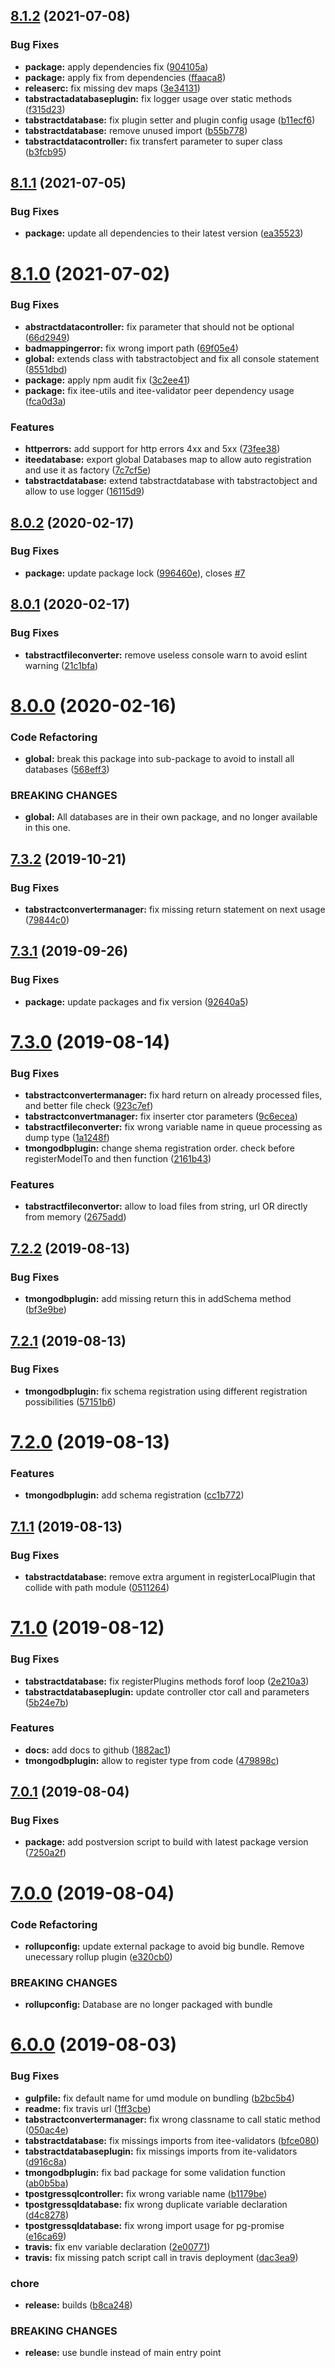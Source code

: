 ## [8.1.2](https://github.com/Itee/itee-database/compare/v8.1.1...v8.1.2) (2021-07-08)


### Bug Fixes

* **package:** apply dependencies fix ([904105a](https://github.com/Itee/itee-database/commit/904105acdfba91455ce6e2aef2c0a8ce6366ad91))
* **package:** apply fix from dependencies ([ffaaca8](https://github.com/Itee/itee-database/commit/ffaaca8c1abdc73e39c32b683b0d6e4c69e1952a))
* **releaserc:** fix missing dev maps ([3e34131](https://github.com/Itee/itee-database/commit/3e341315a747c1a447431f9b8469ecdb15816d67))
* **tabstractadatabaseplugin:** fix logger usage over static methods ([f315d23](https://github.com/Itee/itee-database/commit/f315d23777a3d773241a60fe9fa53e2340031f9c))
* **tabstractdatabase:** fix plugin setter and plugin config usage ([b11ecf6](https://github.com/Itee/itee-database/commit/b11ecf6465085a05fe110fd06542650c21780a0a))
* **tabstractdatabase:** remove unused import ([b55b778](https://github.com/Itee/itee-database/commit/b55b778f1ac20b112b5a7372dd0b1612e36f8536))
* **tabstractdatacontroller:** fix transfert parameter to super class ([b3fcb95](https://github.com/Itee/itee-database/commit/b3fcb9585f13056c1da7aca9461247badded5434))

## [8.1.1](https://github.com/Itee/itee-database/compare/v8.1.0...v8.1.1) (2021-07-05)


### Bug Fixes

* **package:** update all dependencies to their latest version ([ea35523](https://github.com/Itee/itee-database/commit/ea3552387bed4b6d14830be2f7d5ec480bba8190))

# [8.1.0](https://github.com/Itee/itee-database/compare/v8.0.2...v8.1.0) (2021-07-02)


### Bug Fixes

* **abstractdatacontroller:** fix parameter that should not be optional ([66d2949](https://github.com/Itee/itee-database/commit/66d29495270ccd458047769bd2313e2c88e93c6f))
* **badmappingerror:** fix wrong import path ([69f05e4](https://github.com/Itee/itee-database/commit/69f05e4b31644a74ffa555d4ba44f3f66893d36f))
* **global:** extends class with tabstractobject and fix all console statement ([8551dbd](https://github.com/Itee/itee-database/commit/8551dbdf10a0e4e559523450945611c7af0ecbe8))
* **package:** apply npm audit fix ([3c2ee41](https://github.com/Itee/itee-database/commit/3c2ee4132b9fa841a6537d584b090bc8e6c0618a))
* **package:** fix itee-utils and itee-validator peer dependency usage ([fca0d3a](https://github.com/Itee/itee-database/commit/fca0d3ac3a201f6ed636322b01ffd0de2288800e))


### Features

* **httperrors:** add support for http errors 4xx and 5xx ([73fee38](https://github.com/Itee/itee-database/commit/73fee384dc7c127d9b841d699105d5e7232d0167))
* **iteedatabase:** export global Databases map to allow auto registration and use it as factory ([7c7cf5e](https://github.com/Itee/itee-database/commit/7c7cf5e99b5ba12fa225e0bf059ac4bc795b6570))
* **tabstractdatabase:** extend tabstractdatabase with tabstractobject and allow to use logger ([16115d9](https://github.com/Itee/itee-database/commit/16115d92512a9b39f41f1447cf6ffdcad8cafe11))

## [8.0.2](https://github.com/Itee/itee-database/compare/v8.0.1...v8.0.2) (2020-02-17)


### Bug Fixes

* **package:** update package lock ([996460e](https://github.com/Itee/itee-database/commit/996460e7e863d2c5971efbc5be914874999a1c99)), closes [#7](https://github.com/Itee/itee-database/issues/7)

## [8.0.1](https://github.com/Itee/itee-database/compare/v8.0.0...v8.0.1) (2020-02-17)


### Bug Fixes

* **tabstractfileconverter:** remove useless console warn to avoid eslint warning ([21c1bfa](https://github.com/Itee/itee-database/commit/21c1bfaba9b52d98bf8f1a88ae9e0acad780c445))

# [8.0.0](https://github.com/Itee/itee-database/compare/v7.3.2...v8.0.0) (2020-02-16)


### Code Refactoring

* **global:** break this package into sub-package to avoid to install all databases ([568eff3](https://github.com/Itee/itee-database/commit/568eff3c70326aec4b7d9b83bf2ce83239da20ec))


### BREAKING CHANGES

* **global:** All databases are in their own package, and no longer available in this one.

## [7.3.2](https://github.com/Itee/itee-database/compare/v7.3.1...v7.3.2) (2019-10-21)


### Bug Fixes

* **tabstractconvertermanager:** fix missing return statement on next usage ([79844c0](https://github.com/Itee/itee-database/commit/79844c0))

## [7.3.1](https://github.com/Itee/itee-database/compare/v7.3.0...v7.3.1) (2019-09-26)


### Bug Fixes

* **package:** update packages and fix version ([92640a5](https://github.com/Itee/itee-database/commit/92640a5))

# [7.3.0](https://github.com/Itee/itee-database/compare/v7.2.2...v7.3.0) (2019-08-14)


### Bug Fixes

* **tabstractconvertermanager:** fix hard return on already processed files, and better file check ([923c7ef](https://github.com/Itee/itee-database/commit/923c7ef))
* **tabstractconvertmanager:** fix inserter ctor parameters ([9c6ecea](https://github.com/Itee/itee-database/commit/9c6ecea))
* **tabstractfileconverter:** fix wrong variable name in queue processing as dump type ([1a1248f](https://github.com/Itee/itee-database/commit/1a1248f))
* **tmongodbplugin:** change shema registration order. check before registerModelTo and then function ([2161b43](https://github.com/Itee/itee-database/commit/2161b43))


### Features

* **tabstractfileconvertor:** allow to load files from string, url OR directly from memory ([2675add](https://github.com/Itee/itee-database/commit/2675add))

## [7.2.2](https://github.com/Itee/itee-database/compare/v7.2.1...v7.2.2) (2019-08-13)


### Bug Fixes

* **tmongodbplugin:** add missing return this in addSchema method ([bf3e9be](https://github.com/Itee/itee-database/commit/bf3e9be))

## [7.2.1](https://github.com/Itee/itee-database/compare/v7.2.0...v7.2.1) (2019-08-13)


### Bug Fixes

* **tmongodbplugin:** fix schema registration using different registration possibilities ([57151b6](https://github.com/Itee/itee-database/commit/57151b6))

# [7.2.0](https://github.com/Itee/itee-database/compare/v7.1.1...v7.2.0) (2019-08-13)


### Features

* **tmongodbplugin:** add schema registration ([cc1b772](https://github.com/Itee/itee-database/commit/cc1b772))

## [7.1.1](https://github.com/Itee/itee-database/compare/v7.1.0...v7.1.1) (2019-08-13)


### Bug Fixes

* **tabstractdatabase:** remove extra argument in registerLocalPlugin that collide with path module ([0511264](https://github.com/Itee/itee-database/commit/0511264))

# [7.1.0](https://github.com/Itee/itee-database/compare/v7.0.1...v7.1.0) (2019-08-12)


### Bug Fixes

* **tabstractdatabase:** fix registerPlugins methods forof loop ([2e210a3](https://github.com/Itee/itee-database/commit/2e210a3))
* **tabstractdatabaseplugin:** update controller ctor call and parameters ([5b24e7b](https://github.com/Itee/itee-database/commit/5b24e7b))


### Features

* **docs:** add docs to github ([1882ac1](https://github.com/Itee/itee-database/commit/1882ac1))
* **tmongodbplugin:** allow to register type from code ([479898c](https://github.com/Itee/itee-database/commit/479898c))

## [7.0.1](https://github.com/Itee/itee-database/compare/v7.0.0...v7.0.1) (2019-08-04)


### Bug Fixes

* **package:** add postversion script to build with latest package version ([7250a2f](https://github.com/Itee/itee-database/commit/7250a2f))

# [7.0.0](https://github.com/Itee/itee-database/compare/v6.0.0...v7.0.0) (2019-08-04)


### Code Refactoring

* **rollupconfig:** update external package to avoid big bundle. Remove unecessary rollup plugin ([e320cb0](https://github.com/Itee/itee-database/commit/e320cb0))


### BREAKING CHANGES

* **rollupconfig:** Database are no longer packaged with bundle

# [6.0.0](https://github.com/Itee/itee-database/compare/v5.2.6...v6.0.0) (2019-08-03)


### Bug Fixes

* **gulpfile:** fix default name for umd module on bundling ([b2bc5b4](https://github.com/Itee/itee-database/commit/b2bc5b4))
* **readme:** fix travis url ([1ff3cbe](https://github.com/Itee/itee-database/commit/1ff3cbe))
* **tabstractconvertermanager:** fix wrong classname to call static method ([050ac4e](https://github.com/Itee/itee-database/commit/050ac4e))
* **tabstractdatabase:** fix missings imports from itee-validators ([bfce080](https://github.com/Itee/itee-database/commit/bfce080))
* **tabstractdatabaseplugin:** fix missings imports from ite-validators ([d916c8a](https://github.com/Itee/itee-database/commit/d916c8a))
* **tmongodbplugin:** fix bad package for some validation function ([ab0b5ba](https://github.com/Itee/itee-database/commit/ab0b5ba))
* **tpostgressqlcontroller:** fix wrong variable name ([b1179be](https://github.com/Itee/itee-database/commit/b1179be))
* **tpostgressqldatabase:** fix wrong duplicate variable declaration ([d4c8278](https://github.com/Itee/itee-database/commit/d4c8278))
* **tpostgressqldatabase:** fix wrong import usage for pg-promise ([e16ca69](https://github.com/Itee/itee-database/commit/e16ca69))
* **travis:** fix env variable declaration ([2e00771](https://github.com/Itee/itee-database/commit/2e00771))
* **travis:** fix missing patch script call in travis deployment ([dac3ea9](https://github.com/Itee/itee-database/commit/dac3ea9))


### chore

* **release:** builds ([b8ca248](https://github.com/Itee/itee-database/commit/b8ca248))


### BREAKING CHANGES

* **release:** use bundle instead of main entry point
